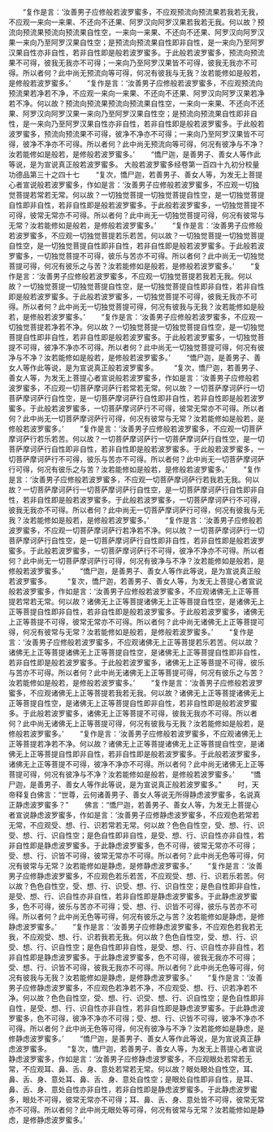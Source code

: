 <!-- { "loadSidebar": true } -->
　　“复作是言：‘汝善男子应修般若波罗蜜多，不应观预流向预流果若我若无我，不应观一来向一来果、不还向不还果、阿罗汉向阿罗汉果若我若无我。何以故？预流向预流果预流向预流果自性空，一来向一来果、不还向不还果、阿罗汉向阿罗汉果一来向乃至阿罗汉果自性空；是预流向预流果自性即非自性，是一来向乃至阿罗汉果自性亦非自性，若非自性即是般若波罗蜜多。于此般若波罗蜜多，预流向预流果不可得，彼我无我亦不可得；一来向乃至阿罗汉果皆不可得，彼我无我亦不可得。所以者何？此中尚无预流向等可得，何况有彼我与无我？汝若能修如是般若，是修般若波罗蜜多。’
　　“复作是言：‘汝善男子应修般若波罗蜜多，不应观预流向预流果若净若不净，不应观一来向一来果、不还向不还果、阿罗汉向阿罗汉果若净若不净。何以故？预流向预流果预流向预流果自性空，一来向一来果、不还向不还果、阿罗汉向阿罗汉果一来向乃至阿罗汉果自性空；是预流向预流果自性即非自性，是一来向乃至阿罗汉果自性亦非自性，若非自性即是般若波罗蜜多。于此般若波罗蜜多，预流向预流果不可得，彼净不净亦不可得；一来向乃至阿罗汉果皆不可得，彼净不净亦不可得。所以者何？此中尚无预流向等可得，何况有彼净与不净？汝若能修如是般若，是修般若波罗蜜多。’
　　“憍尸迦，是善男子、善女人等作此等说，是为宣说真正般若波罗蜜多。
大般若波罗蜜多经卷第一百四十九初分校量功德品第三十之四十七
　　“复次，憍尸迦，若善男子、善女人等，为发无上菩提心者宣说般若波罗蜜多，作如是言：‘汝善男子应修般若波罗蜜多，不应观一切独觉菩提若常若无常。何以故？一切独觉菩提一切独觉菩提自性空，是一切独觉菩提自性即非自性，若非自性即是般若波罗蜜多。于此般若波罗蜜多，一切独觉菩提不可得，彼常无常亦不可得。所以者何？此中尚无一切独觉菩提可得，何况有彼常与无常？汝若能修如是般若，是修般若波罗蜜多。’
　　“复作是言：‘汝善男子应修般若波罗蜜多，不应观一切独觉菩提若乐若苦。何以故？一切独觉菩提一切独觉菩提自性空，是一切独觉菩提自性即非自性，若非自性即是般若波罗蜜多。于此般若波罗蜜多，一切独觉菩提不可得，彼乐与苦亦不可得。所以者何？此中尚无一切独觉菩提可得，何况有彼乐之与苦？汝若能修如是般若，是修般若波罗蜜多。’
　　“复作是言：‘汝善男子应修般若波罗蜜多，不应观一切独觉菩提若我若无我。何以故？一切独觉菩提一切独觉菩提自性空，是一切独觉菩提自性即非自性，若非自性即是般若波罗蜜多。于此般若波罗蜜多，一切独觉菩提不可得，彼我无我亦不可得。所以者何？此中尚无一切独觉菩提可得，何况有彼我与无我？汝若能修如是般若，是修般若波罗蜜多。’
　　“复作是言：‘汝善男子应修般若波罗蜜多，不应观一切独觉菩提若净若不净。何以故？一切独觉菩提一切独觉菩提自性空，是一切独觉菩提自性即非自性，若非自性即是般若波罗蜜多。于此般若波罗蜜多，一切独觉菩提不可得，彼净不净亦不可得。所以者何？此中尚无一切独觉菩提可得，何况有彼净与不净？汝若能修如是般若，是修般若波罗蜜多。’
　　“憍尸迦，是善男子、善女人等作此等说，是为宣说真正般若波罗蜜多。
　　“复次，憍尸迦，若善男子、善女人等，为发无上菩提心者宣说般若波罗蜜多，作如是言：‘汝善男子应修般若波罗蜜多，不应观一切菩萨摩诃萨行若常若无常。何以故？一切菩萨摩诃萨行一切菩萨摩诃萨行自性空，是一切菩萨摩诃萨行自性即非自性，若非自性即是般若波罗蜜多。于此般若波罗蜜多，一切菩萨摩诃萨行不可得，彼常无常亦不可得。所以者何？此中尚无一切菩萨摩诃萨行可得，何况有彼常与无常？汝若能修如是般若，是修般若波罗蜜多。’
　　“复作是言：‘汝善男子应修般若波罗蜜多，不应观一切菩萨摩诃萨行若乐若苦。何以故？一切菩萨摩诃萨行一切菩萨摩诃萨行自性空，是一切菩萨摩诃萨行自性即非自性，若非自性即是般若波罗蜜多。于此般若波罗蜜多，一切菩萨摩诃萨行不可得，彼乐与苦亦不可得。所以者何？此中尚无一切菩萨摩诃萨行可得，何况有彼乐之与苦？汝若能修如是般若，是修般若波罗蜜多。’
　　“复作是言：‘汝善男子应修般若波罗蜜多，不应观一切菩萨摩诃萨行若我若无我。何以故？一切菩萨摩诃萨行一切菩萨摩诃萨行自性空，是一切菩萨摩诃萨行自性即非自性，若非自性即是般若波罗蜜多。于此般若波罗蜜多，一切菩萨摩诃萨行不可得，彼我无我亦不可得。所以者何？此中尚无一切菩萨摩诃萨行可得，何况有彼我与无我？汝若能修如是般若，是修般若波罗蜜多。’
　　“复作是言：‘汝善男子应修般若波罗蜜多，不应观一切菩萨摩诃萨行若净若不净。何以故？一切菩萨摩诃萨行一切菩萨摩诃萨行自性空，是一切菩萨摩诃萨行自性即非自性，若非自性即是般若波罗蜜多。于此般若波罗蜜多，一切菩萨摩诃萨行不可得，彼净不净亦不可得。所以者何？此中尚无一切菩萨摩诃萨行可得，何况有彼净与不净？汝若能修如是般若，是修般若波罗蜜多。’
　　“憍尸迦，是善男子、善女人等作此等说，是为宣说真正般若波罗蜜多。
　　“复次，憍尸迦，若善男子、善女人等，为发无上菩提心者宣说般若波罗蜜多，作如是言：‘汝善男子应修般若波罗蜜多，不应观诸佛无上正等菩提若常若无常。何以故？诸佛无上正等菩提诸佛无上正等菩提自性空，是诸佛无上正等菩提自性即非自性，若非自性即是般若波罗蜜多。于此般若波罗蜜多，诸佛无上正等菩提不可得，彼常无常亦不可得。所以者何？此中尚无诸佛无上正等菩提可得，何况有彼常与无常？汝若能修如是般若，是修般若波罗蜜多。’
　　“复作是言：‘汝善男子应修般若波罗蜜多，不应观诸佛无上正等菩提若乐若苦。何以故？诸佛无上正等菩提诸佛无上正等菩提自性空，是诸佛无上正等菩提自性即非自性，若非自性即是般若波罗蜜多。于此般若波罗蜜多，诸佛无上正等菩提不可得，彼乐与苦亦不可得。所以者何？此中尚无诸佛无上正等菩提可得，何况有彼乐之与苦？汝若能修如是般若，是修般若波罗蜜多。’
　　“复作是言：‘汝善男子应修般若波罗蜜多，不应观诸佛无上正等菩提若我若无我。何以故？诸佛无上正等菩提诸佛无上正等菩提自性空，是诸佛无上正等菩提自性即非自性，若非自性即是般若波罗蜜多。于此般若波罗蜜多，诸佛无上正等菩提不可得，彼我无我亦不可得。所以者何？此中尚无诸佛无上正等菩提可得，何况有彼我与无我？汝若能修如是般若，是修般若波罗蜜多。’
　　“复作是言：‘汝善男子应修般若波罗蜜多，不应观诸佛无上正等菩提若净若不净。何以故？诸佛无上正等菩提诸佛无上正等菩提自性空，是诸佛无上正等菩提自性即非自性，若非自性即是般若波罗蜜多。于此般若波罗蜜多，诸佛无上正等菩提不可得，彼净不净亦不可得。所以者何？此中尚无诸佛无上正等菩提可得，何况有彼净与不净？汝若能修如是般若，是修般若波罗蜜多。’
　　“憍尸迦，是善男子、善女人等作此等说，是为宣说真正般若波罗蜜多。”
　　时，天帝释复白佛言：“世尊，云何诸善男子、善女人等说无所得静虑波罗蜜多，名说真正静虑波罗蜜多？”
　　佛言：“憍尸迦，若善男子、善女人等，为发无上菩提心者宣说静虑波罗蜜多，作如是言：‘汝善男子应修静虑波罗蜜多，不应观色若常若无常，不应观受、想、行、识若常若无常。何以故？色色自性空，受、想、行、识受、想、行、识自性空；是色自性即非自性，是受、想、行、识自性亦非自性，若非自性即是静虑波罗蜜多。于此静虑波罗蜜多，色不可得，彼常无常亦不可得；受、想、行、识皆不可得，彼常无常亦不可得。所以者何？此中尚无色等可得，何况有彼常与无常？汝若能修如是静虑，是修静虑波罗蜜多。’
　　“复作是言：‘汝善男子应修静虑波罗蜜多，不应观色若乐若苦，不应观受、想、行、识若乐若苦。何以故？色色自性空，受、想、行、识受、想、行、识自性空；是色自性即非自性，是受、想、行、识自性亦非自性，若非自性即是静虑波罗蜜多。于此静虑波罗蜜多，色不可得，彼乐与苦亦不可得；受、想、行、识皆不可得，彼乐与苦亦不可得。所以者何？此中尚无色等可得，何况有彼乐之与苦？汝若能修如是静虑，是修静虑波罗蜜多。’
　　“复作是言：‘汝善男子应修静虑波罗蜜多，不应观色若我若无我，不应观受、想、行、识若我若无我。何以故？色色自性空，受、想、行、识受、想、行、识自性空；是色自性即非自性，是受、想、行、识自性亦非自性，若非自性即是静虑波罗蜜多。于此静虑波罗蜜多，色不可得，彼我无我亦不可得；受、想、行、识皆不可得，彼我无我亦不可得。所以者何？此中尚无色等可得，何况有彼我与无我？汝若能修如是静虑，是修静虑波罗蜜多。’
　　“复作是言：‘汝善男子应修静虑波罗蜜多，不应观色若净若不净，不应观受、想、行、识若净若不净。何以故？色色自性空，受、想、行、识受、想、行、识自性空；是色自性即非自性，是受、想、行、识自性亦非自性，若非自性即是静虑波罗蜜多。于此静虑波罗蜜多，色不可得，彼净不净亦不可得；受、想、行、识皆不可得，彼净不净亦不可得。所以者何？此中尚无色等可得，何况有彼净与不净？汝若能修如是静虑，是修静虑波罗蜜多。’
　　“憍尸迦，是善男子、善女人等作此等说，是为宣说真正静虑波罗蜜多。
　　“复次，憍尸迦，若善男子、善女人等，为发无上菩提心者宣说静虑波罗蜜多，作如是言：‘汝善男子应修静虑波罗蜜多，不应观眼处若常若无常，不应观耳、鼻、舌、身、意处若常若无常。何以故？眼处眼处自性空，耳、鼻、舌、身、意处耳、鼻、舌、身、意处自性空；是眼处自性即非自性，是耳、鼻、舌、身、意处自性亦非自性，若非自性即是静虑波罗蜜多。于此静虑波罗蜜多，眼处不可得，彼常无常亦不可得；耳、鼻、舌、身、意处皆不可得，彼常无常亦不可得。所以者何？此中尚无眼处等可得，何况有彼常与无常？汝若能修如是静虑，是修静虑波罗蜜多。’
